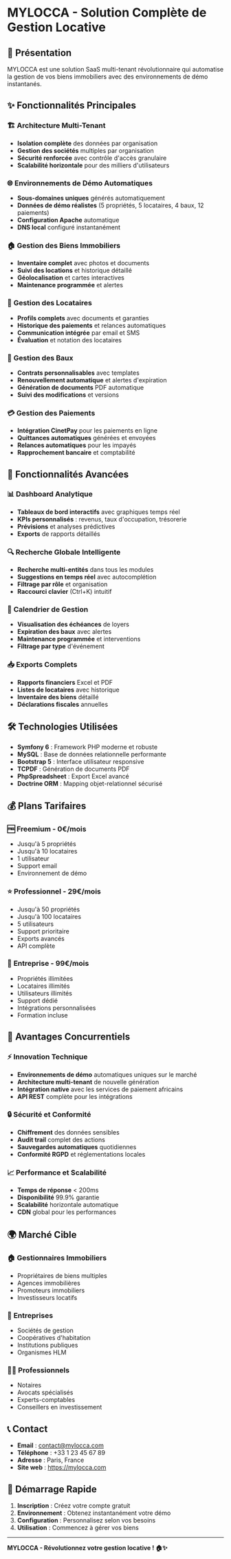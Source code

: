 # MYLOCCA - Solution Complète de Gestion Locative

## 🏢 **Présentation**

MYLOCCA est une solution SaaS multi-tenant révolutionnaire qui automatise la gestion de vos biens immobiliers avec des environnements de démo instantanés.

## ✨ **Fonctionnalités Principales**

### 🏗️ **Architecture Multi-Tenant**
- **Isolation complète** des données par organisation
- **Gestion des sociétés** multiples par organisation
- **Sécurité renforcée** avec contrôle d'accès granulaire
- **Scalabilité horizontale** pour des milliers d'utilisateurs

### 🌐 **Environnements de Démo Automatiques**
- **Sous-domaines uniques** générés automatiquement
- **Données de démo réalistes** (5 propriétés, 5 locataires, 4 baux, 12 paiements)
- **Configuration Apache** automatique
- **DNS local** configuré instantanément

### 🏠 **Gestion des Biens Immobiliers**
- **Inventaire complet** avec photos et documents
- **Suivi des locations** et historique détaillé
- **Géolocalisation** et cartes interactives
- **Maintenance programmée** et alertes

### 👥 **Gestion des Locataires**
- **Profils complets** avec documents et garanties
- **Historique des paiements** et relances automatiques
- **Communication intégrée** par email et SMS
- **Évaluation** et notation des locataires

### 📄 **Gestion des Baux**
- **Contrats personnalisables** avec templates
- **Renouvellement automatique** et alertes d'expiration
- **Génération de documents** PDF automatique
- **Suivi des modifications** et versions

### 💳 **Gestion des Paiements**
- **Intégration CinetPay** pour les paiements en ligne
- **Quittances automatiques** générées et envoyées
- **Relances automatiques** pour les impayés
- **Rapprochement bancaire** et comptabilité

## 🚀 **Fonctionnalités Avancées**

### 📊 **Dashboard Analytique**
- **Tableaux de bord interactifs** avec graphiques temps réel
- **KPIs personnalisés** : revenus, taux d'occupation, trésorerie
- **Prévisions** et analyses prédictives
- **Exports** de rapports détaillés

### 🔍 **Recherche Globale Intelligente**
- **Recherche multi-entités** dans tous les modules
- **Suggestions en temps réel** avec autocomplétion
- **Filtrage par rôle** et organisation
- **Raccourci clavier** (Ctrl+K) intuitif

### 📅 **Calendrier de Gestion**
- **Visualisation des échéances** de loyers
- **Expiration des baux** avec alertes
- **Maintenance programmée** et interventions
- **Filtrage par type** d'événement

### 📥 **Exports Complets**
- **Rapports financiers** Excel et PDF
- **Listes de locataires** avec historique
- **Inventaire des biens** détaillé
- **Déclarations fiscales** annuelles

## 🛠️ **Technologies Utilisées**

- **Symfony 6** : Framework PHP moderne et robuste
- **MySQL** : Base de données relationnelle performante
- **Bootstrap 5** : Interface utilisateur responsive
- **TCPDF** : Génération de documents PDF
- **PhpSpreadsheet** : Export Excel avancé
- **Doctrine ORM** : Mapping objet-relationnel sécurisé

## 💰 **Plans Tarifaires**

### 🆓 **Freemium - 0€/mois**
- Jusqu'à 5 propriétés
- Jusqu'à 10 locataires
- 1 utilisateur
- Support email
- Environnement de démo

### ⭐ **Professionnel - 29€/mois**
- Jusqu'à 50 propriétés
- Jusqu'à 100 locataires
- 5 utilisateurs
- Support prioritaire
- Exports avancés
- API complète

### 🏢 **Entreprise - 99€/mois**
- Propriétés illimitées
- Locataires illimités
- Utilisateurs illimités
- Support dédié
- Intégrations personnalisées
- Formation incluse

## 🎯 **Avantages Concurrentiels**

### ⚡ **Innovation Technique**
- **Environnements de démo** automatiques uniques sur le marché
- **Architecture multi-tenant** de nouvelle génération
- **Intégration native** avec les services de paiement africains
- **API REST** complète pour les intégrations

### 🔒 **Sécurité et Conformité**
- **Chiffrement** des données sensibles
- **Audit trail** complet des actions
- **Sauvegardes automatiques** quotidiennes
- **Conformité RGPD** et réglementations locales

### 📈 **Performance et Scalabilité**
- **Temps de réponse** < 200ms
- **Disponibilité** 99.9% garantie
- **Scalabilité** horizontale automatique
- **CDN** global pour les performances

## 🌍 **Marché Cible**

### 🏠 **Gestionnaires Immobiliers**
- Propriétaires de biens multiples
- Agences immobilières
- Promoteurs immobiliers
- Investisseurs locatifs

### 🏢 **Entreprises**
- Sociétés de gestion
- Coopératives d'habitation
- Institutions publiques
- Organismes HLM

### 👨‍💼 **Professionnels**
- Notaires
- Avocats spécialisés
- Experts-comptables
- Conseillers en investissement

## 📞 **Contact**

- **Email** : contact@mylocca.com
- **Téléphone** : +33 1 23 45 67 89
- **Adresse** : Paris, France
- **Site web** : https://mylocca.com

## 🚀 **Démarrage Rapide**

1. **Inscription** : Créez votre compte gratuit
2. **Environnement** : Obtenez instantanément votre démo
3. **Configuration** : Personnalisez selon vos besoins
4. **Utilisation** : Commencez à gérer vos biens

---

**MYLOCCA - Révolutionnez votre gestion locative ! 🏠✨**
